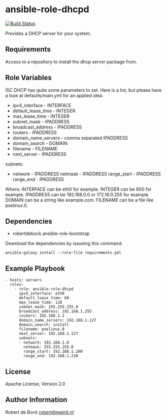 ansible-role-dhcpd
=========

[![Build Status](https://travis-ci.org/robertdebock/ansible-role-dhcpd.svg?branch=master)](https://travis-ci.org/robertdebock/ansible-role-dhcpd)

Provides a DHCP server for your system.

Requirements
------------

Access to a repository to install the dhcp server package from.

Role Variables
--------------

ISC DHCP has quite some parameters to set. Here is a list, but please have a look at defaults/main.yml for an applied idea.

- ipv4_interface - INTERFACE
- default_lease_time - INTEGER
- max_lease_time - INTEGER
- subnet_mask - IPADDRESS
- broadcast_address - IPADDRESS
- routers - IPADDRESS
- domain_name_servers - comma separated IPADDRESS
- domain_search - DOMAIN
- filename - FILENAME
- next_server - IPADDRESS

subnets:
  - network - IPADDRESS
    netmask - IPADDRESS
    range_start - IPADDRESS
    range_end - IPADDRESS

Where:
INTERFACE can be eth0 for example.
INTEGER can be 600 for example.
IPADDRESS can be 192.168.0.0 or 172.16.0.255 for example.
DOMAIN can be a string like example.com.
FILENAME can be a file like pxelinux.0.

Dependencies
------------

- robertdebock.ansible-role-bootstrap

Download the dependencies by issueing this command:
```
ansible-galaxy install --role-file requirements.yml
```

Example Playbook
----------------

```
- hosts: servers
  roles:
    - role: ansible-role-dhcpd
      ipv4_interface: eth0
      default_lease_time: 60
      max_lease_time: 120
      subnet_mask: 255.255.255.0
      broadcast_address: 192.168.1.255
      routers: 192.168.1.1
      domain_name_servers: 192.168.1.127
      domain_search: install
      filename: pxelinux.0
      next_server: 192.168.1.127
      subnets:
      - network: 192.168.1.0
        netmask: 255.255.255.0
        range_start: 192.168.1.200
        range_end: 192.168.1.210
```

License
-------

Apache License, Version 2.0

Author Information
------------------

Robert de Bock <robert@meinit.nl>

